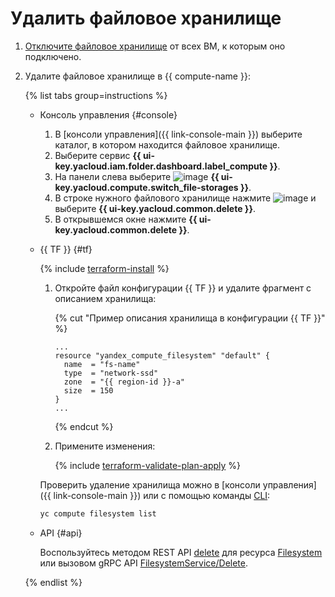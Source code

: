 # Удалить файловое хранилище

1. [Отключите файловое хранилище](detach-from-vm.md) от всех ВМ, к которым оно подключено.
1. Удалите файловое хранилище в {{ compute-name }}:

    {% list tabs group=instructions %}

    - Консоль управления {#console}

       1. В [консоли управления]({{ link-console-main }}) выберите каталог, в котором находится файловое хранилище.
       1. Выберите сервис **{{ ui-key.yacloud.iam.folder.dashboard.label_compute }}**.
       1. На панели слева выберите ![image](../../../_assets/console-icons/nodes-right.svg) **{{ ui-key.yacloud.compute.switch_file-storages }}**.
       1. В строке нужного файлового хранилище нажмите ![image](../../../_assets/console-icons/ellipsis.svg) и выберите **{{ ui-key.yacloud.common.delete }}**.
       1. В открывшемся окне нажмите **{{ ui-key.yacloud.common.delete }}**.

    - {{ TF }} {#tf}

      {% include [terraform-install](../../../_includes/terraform-install.md) %}

      1. Откройте файл конфигурации {{ TF }} и удалите фрагмент с описанием хранилища:

          {% cut "Пример описания хранилища в конфигурации {{ TF }}" %}

          ```hcl
          ...
          resource "yandex_compute_filesystem" "default" {
            name  = "fs-name"
            type  = "network-ssd"
            zone  = "{{ region-id }}-a"
            size  = 150
          }
          ...
          ```
          
          {% endcut %}

      1. Примените изменения:

          {% include [terraform-validate-plan-apply](../../../_tutorials/terraform-validate-plan-apply.md) %}

      Проверить удаление хранилища можно в [консоли управления]({{ link-console-main }}) или с помощью команды [CLI](../../../cli/quickstart.md):

        ```bash
        yc compute filesystem list
        ```

    - API {#api}

      Воспользуйтесь методом REST API [delete](../../api-ref/Filesystem/delete.md) для ресурса [Filesystem](../../api-ref/Filesystem/index.md) или вызовом gRPC API [FilesystemService/Delete](../../api-ref/grpc/filesystem_service.md#Delete).

    {% endlist %}